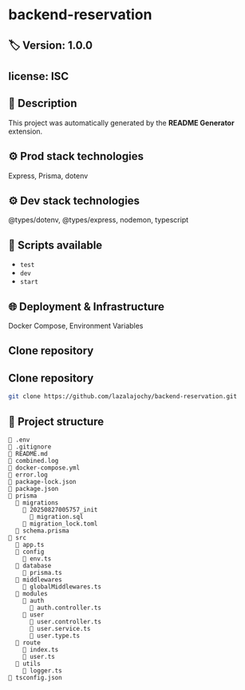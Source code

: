 # backend-reservation

		

		
## 🏷 Version: 1.0.0

## license: ISC
		
## 📖 Description
This project was automatically generated by the **README Generator** extension.

## ⚙️ Prod stack technologies
Express, Prisma, dotenv


## ⚙️ Dev  stack technologies 
@types/dotenv, @types/express, nodemon, typescript

## 📜 Scripts available
- `test`
- `dev`
- `start`


## 🌐 Deployment & Infrastructure
Docker Compose, Environment Variables 


## Clone repository

## Clone repository
```bash
git clone https://github.com/lazalajochy/backend-reservation.git
```


## 📂 Project structure
```
📄 .env
📄 .gitignore
📄 README.md
📄 combined.log
📄 docker-compose.yml
📄 error.log
📄 package-lock.json
📄 package.json
📂 prisma
  📂 migrations
    📂 20250827005757_init
      📄 migration.sql
    📄 migration_lock.toml
  📄 schema.prisma
📂 src
  📄 app.ts
  📂 config
    📄 env.ts
  📂 database
    📄 prisma.ts
  📂 middlewares
    📄 globalMiddlewares.ts
  📂 modules
    📂 auth
      📄 auth.controller.ts
    📂 user
      📄 user.controller.ts
      📄 user.service.ts
      📄 user.type.ts
  📂 route
    📄 index.ts
    📄 user.ts
  📂 utils
    📄 logger.ts
📄 tsconfig.json

```
